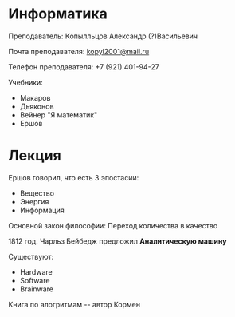 # Информатика

Преподаватель: Копылльцов Александр (?)Васильевич

Почта преподавателя: kopyl2001@mail.ru

Телефон преподавателя: +7 (921) 401-94-27

Учебники:

* Макаров
* Дьяконов
* Вейнер "Я математик"
* Ершов

# Лекция

Ершов говорил, что есть 3 эпостасии:

* Вещество
* Энергия
* Информация

Основной закон философии:
Переход количества в качество

1812 год. Чарльз Бейбедж предложил **Аналитическую машину**

Cуществуют:

* Hardware
* Software
* Brainware

Книга по алогритмам -- автор Кормен
